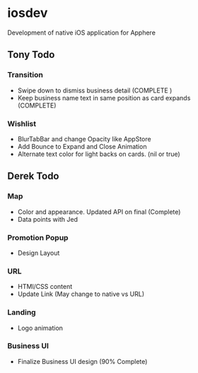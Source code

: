 # iosdev
Development of native iOS application for Apphere

## Tony Todo

### Transition
* Swipe down to dismiss business detail (COMPLETE )
* Keep business name text in same position as card expands (COMPLETE)

### Wishlist
* BlurTabBar and change Opacity like AppStore
* Add Bounce to Expand and Close Animation
* Alternate text color for light backs on cards. (nil or true)


## Derek Todo

### Map
* Color and appearance. Updated API on final (Complete)
* Data points with Jed

### Promotion Popup
* Design Layout

### URL
* HTMl/CSS content
* Update Link (May change to native vs URL)

### Landing
* Logo animation 

### Business UI
* Finalize Business UI design (90% Complete)
